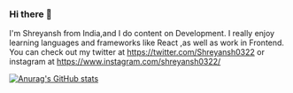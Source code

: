 ### Hi there 👋

I'm Shreyansh from India,and I do content on Development. I really enjoy learning languages and frameworks like React ,as well as work in Frontend. You can check out my twitter at  https://twitter.com/Shreyansh0322 or instagram at https://www.instagram.com/shreyansh0322/

[![Anurag's GitHub stats](https://github-readme-stats.vercel.app/api?username=SinghShreyansh)](https://github.com/anuraghazra/github-readme-stats)
